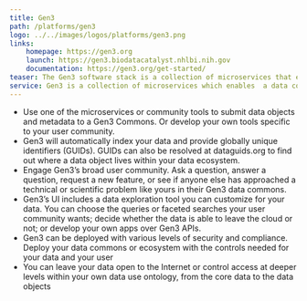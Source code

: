 ```yaml
---
title: Gen3
path: /platforms/gen3
logo: ../../images/logos/platforms/gen3.png
links: 
    homepage: https://gen3.org
    launch: https://gen3.biodatacatalyst.nhlbi.nih.gov
    documentation: https://gen3.org/get-started/
teaser: The Gen3 software stack is a collection of microservices that enable the standing-up of data commons, which allows different partner organizations to pool data and grants approved researchers access to harmonized datasets in a scalable, reproducible, and secure manner.
service: Gen3 is a collection of microservices which enables  a data commons where partner organizations and grant approved researchers can share and access harmonized datasets in a scalable, reproducible, and secure manner.
---
```

- Use one of the microservices or community tools to submit data objects and metadata to a Gen3 Commons. Or develop your own tools specific to your user community. 
- Gen3 will automatically index your data and provide globally unique identifiers (GUIDs). GUIDs can also be resolved at dataguids.org to find out where a data object lives within your data ecosystem. 
- Engage Gen3’s broad user community. Ask a question, answer a question, request a new feature, or see if anyone else has approached a technical or scientific problem like yours in their Gen3 data commons. 
- Gen3’s UI includes a data exploration tool you can customize for your data. You can choose the queries or faceted searches your user community wants; decide whether the data is able to leave the cloud or not; or develop your own apps over Gen3 APIs. 
- Gen3 can be deployed with various levels of security and compliance. Deploy your data commons or ecosystem with the controls needed for your data and your user 
- You can leave your data open to the Internet or control access at deeper levels within your own data use ontology, from the core data to the data objects

